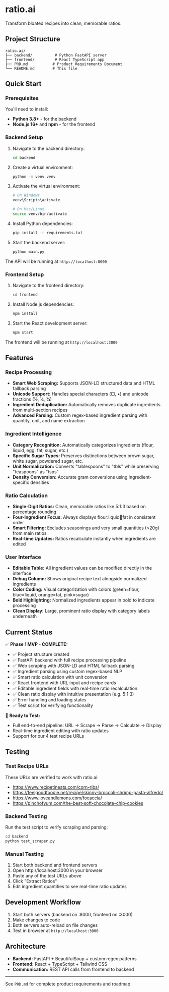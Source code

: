 # ratio.ai

Transform bloated recipes into clean, memorable ratios.

## Project Structure

```
ratio.ai/
├── backend/          # Python FastAPI server
├── frontend/         # React TypeScript app
├── PRD.md           # Product Requirements Document
└── README.md        # This file
```

## Quick Start

### Prerequisites

You'll need to install:
- **Python 3.8+** - for the backend
- **Node.js 16+** and **npm** - for the frontend

### Backend Setup

1. Navigate to the backend directory:
   ```bash
   cd backend
   ```

2. Create a virtual environment:
   ```bash
   python -m venv venv
   ```

3. Activate the virtual environment:
   ```bash
   # On Windows
   venv\Scripts\activate
   
   # On Mac/Linux
   source venv/bin/activate
   ```

4. Install Python dependencies:
   ```bash
   pip install -r requirements.txt
   ```

5. Start the backend server:
   ```bash
   python main.py
   ```

The API will be running at `http://localhost:8000`

### Frontend Setup

1. Navigate to the frontend directory:
   ```bash
   cd frontend
   ```

2. Install Node.js dependencies:
   ```bash
   npm install
   ```

3. Start the React development server:
   ```bash
   npm start
   ```

The frontend will be running at `http://localhost:3000`

## Features

### Recipe Processing
- **Smart Web Scraping:** Supports JSON-LD structured data and HTML fallback parsing
- **Unicode Support:** Handles special characters (▢, •) and unicode fractions (½, ¼, ¾)
- **Ingredient Deduplication:** Automatically removes duplicate ingredients from multi-section recipes
- **Advanced Parsing:** Custom regex-based ingredient parsing with quantity, unit, and name extraction

### Ingredient Intelligence
- **Category Recognition:** Automatically categorizes ingredients (flour, liquid, egg, fat, sugar, etc.)
- **Specific Sugar Types:** Preserves distinctions between brown sugar, white sugar, powdered sugar, etc.
- **Unit Normalization:** Converts "tablespoons" to "tbls" while preserving "teaspoons" as "tsps"
- **Density Conversion:** Accurate gram conversions using ingredient-specific densities

### Ratio Calculation
- **Single-Digit Ratios:** Clean, memorable ratios like 5:1:3 based on percentage rounding
- **Four-Ingredient Focus:** Always displays flour:liquid:egg:fat in consistent order
- **Smart Filtering:** Excludes seasonings and very small quantities (<20g) from main ratios
- **Real-time Updates:** Ratios recalculate instantly when ingredients are edited

### User Interface
- **Editable Table:** All ingredient values can be modified directly in the interface
- **Debug Column:** Shows original recipe text alongside normalized ingredients
- **Color Coding:** Visual categorization with colors (green=flour, blue=liquid, orange=fat, pink=sugar)
- **Bold Highlighting:** Normalized ingredients appear in bold to indicate processing
- **Clean Display:** Large, prominent ratio display with category labels underneath

## Current Status

✅ **Phase 1 MVP - COMPLETE:**
- ✅ Project structure created
- ✅ FastAPI backend with full recipe processing pipeline
- ✅ Web scraping with JSON-LD and HTML fallback parsing
- ✅ Ingredient parsing using custom regex-based NLP
- ✅ Smart ratio calculation with unit conversion
- ✅ React frontend with URL input and recipe cards
- ✅ Editable ingredient fields with real-time ratio recalculation
- ✅ Clean ratio display with intuitive presentation (e.g. 5:1:3)
- ✅ Error handling and loading states
- ✅ Test script for verifying functionality

🎯 **Ready to Test:**
- Full end-to-end pipeline: URL → Scrape → Parse → Calculate → Display
- Real-time ingredient editing with ratio updates
- Support for our 4 test recipe URLs

## Testing

### Test Recipe URLs
These URLs are verified to work with ratio.ai:
- https://www.recipetineats.com/corn-ribs/
- https://feelgoodfoodie.net/recipe/skinny-broccoli-shrimp-pasta-alfredo/
- https://www.loveandlemons.com/focaccia/
- https://pinchofyum.com/the-best-soft-chocolate-chip-cookies

### Backend Testing
Run the test script to verify scraping and parsing:
```bash
cd backend
python test_scraper.py
```

### Manual Testing
1. Start both backend and frontend servers
2. Open http://localhost:3000 in your browser
3. Paste any of the test URLs above
4. Click "Extract Ratios"
5. Edit ingredient quantities to see real-time ratio updates

## Development Workflow

1. Start both servers (backend on :8000, frontend on :3000)
2. Make changes to code
3. Both servers auto-reload on file changes
4. Test in browser at `http://localhost:3000`

## Architecture

- **Backend:** FastAPI + BeautifulSoup + custom regex patterns
- **Frontend:** React + TypeScript + Tailwind CSS
- **Communication:** REST API calls from frontend to backend

---

See `PRD.md` for complete product requirements and roadmap.
